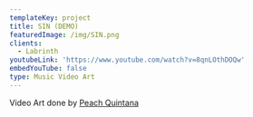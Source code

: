 ```yaml
---
templateKey: project
title: SIN (DEMO)
featuredImage: /img/SIN.png
clients:
  - Labrinth
youtubeLink: 'https://www.youtube.com/watch?v=8qnLOthDOQw'
embedYouTube: false
type: Music Video Art
---
```

Video Art done by [Peach Quintana](https://sweatshirtmedia.com/team#peach)
